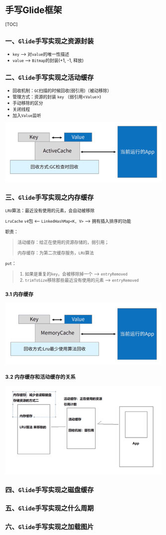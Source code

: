 # 手写Glide框架
[TOC]

## 一、`Glide`手写实现之资源封装

* `key` --> 对`value`的唯一性描述
* `value` --> `Bitmap`的封装(+1, -1, 释放)

## 二、`Glide`手写实现之活动缓存

* 回收机制：`GC`扫描的时候回收(弱引用)（被动移除）
* 管理方式：资源的封装 `key` （弱引用<`Value`>)
* 手动移除的区分
* 关闭线程
* 加入`Value`监听

![image](https://github.com/tianyalu/NeGlide2/raw/master/show/active_cache.png)

## 三、`Glide`手写实现之内存缓存

`LRU`算法：最近没有使用的元素，会自动被移除

`LruCache`  `v4`包 <-- `LinkedHashMap<K, V>`  --> 拥有插入排序的功能

职责：

> 活动缓存：给正在使用的资源存储的，弱引用；
>
> 内存缓存：为第二次缓存服务，`LRU`算法

`put`：

> 1. 如果是重复的`key`，会被移除掉一个 --> `entryRemoved`
> 2. `trimToSize`移除那些最近没有使用的元素 --> `entryRemoved`

### 3.1 内存缓存

![image](https://github.com/tianyalu/NeGlide2/raw/master/show/memory_cache.png)

### 3.2 内存缓存和活动缓存的关系

![image](https://github.com/tianyalu/NeGlide2/raw/master/show/memory_active_cache.png)

## 四、`Glide`手写实现之磁盘缓存



## 五、`Glide`手写实现之什么周期



## 六、`Glide`手写实现之加载图片